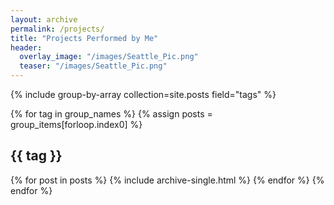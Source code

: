 ```yaml
---
layout: archive
permalink: /projects/
title: "Projects Performed by Me"
header:
  overlay_image: "/images/Seattle_Pic.png"
  teaser: "/images/Seattle_Pic.png"
---
```


{% include group-by-array collection=site.posts field="tags" %}

{% for tag in group_names %}
  {% assign posts = group_items[forloop.index0] %}
  <h2 id="{{ tag | slugify }}" class="archive__subtitle">{{ tag }}</h2>
  {% for post in posts %}
    {% include archive-single.html %}
  {% endfor %}
{% endfor %}
